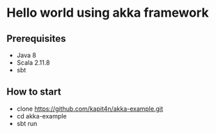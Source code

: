 # Hello world using akka framework
## Prerequisites
* Java 8
* Scala 2.11.8
* sbt

## How to start
* clone https://github.com/kapit4n/akka-example.git
* cd akka-example
* sbt run
